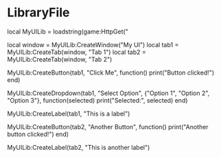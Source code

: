 # LibraryFile

local MyUILib = loadstring(game:HttpGet("

local window = MyUILib:CreateWindow("My UI")
local tab1 = MyUILib:CreateTab(window, "Tab 1")
local tab2 = MyUILib:CreateTab(window, "Tab 2")

MyUILib:CreateButton(tab1, "Click Me", function()
    print("Button clicked!")
end)

MyUILib:CreateDropdown(tab1, "Select Option", {"Option 1", "Option 2", "Option 3"}, function(selected)
    print("Selected:", selected)
end)

MyUILib:CreateLabel(tab1, "This is a label")

MyUILib:CreateButton(tab2, "Another Button", function()
    print("Another button clicked!")
end)

MyUILib:CreateLabel(tab2, "This is another label")
